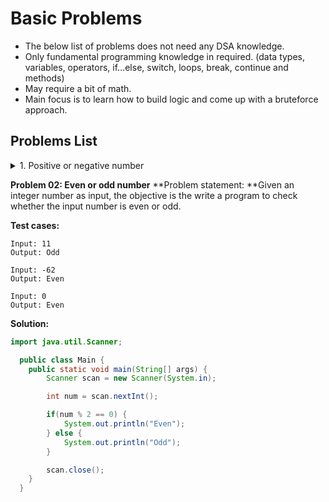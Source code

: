 # Basic Problems

- The below list of problems does not need any DSA knowledge.
- Only fundamental programming knowledge in required. (data types, variables, operators, if...else, switch, loops, break, continue and methods)
- May require a bit of math.
- Main focus is to learn how to build logic and come up with a bruteforce approach.

## Problems List

[comment]: <> (Problem 1: Positive or negative numbers)

<details>
  
  <summary>1. Positive or negative number</summary>
  
  **Problem statement:** Given an integer number as input, the objective is to write a program to check if the given number is positive or negative or zero.
  
  **Test cases**
  ```
  Input: 12
  Output: Positive

Input: -76
Output: Negative

    Input: 0
    Output: Zero
    ````

**Solution**

```java
	import java.util.Scanner;

	public class Main {

		public static void main(String[] args) {
			Scanner scan = new Scanner(System.in);

			int num = scan.nextInt();

			if(num > 0) {
				System.out.println("Positive");
			} else if(num < 0) {
				System.out.println("Negative");
			} else {
				System.out.println("Zero");
			}

			scan.close();
		}
	}
```

</details>

[comment]: <> (Problem 2: Even or odd number)
**Problem 02: Even or odd number**
**Problem statement: **Given an integer number as input, the objective is the write a program to check whether the input number is even or odd.

**Test cases:**

```
Input: 11
Output: Odd

Input: -62
Output: Even

Input: 0
Output: Even
```

**Solution:**

```java
import java.util.Scanner;

  public class Main {
  	public static void main(String[] args) {
  		Scanner scan = new Scanner(System.in);

  		int num = scan.nextInt();

  		if(num % 2 == 0) {
  			System.out.println("Even");
  		} else {
  			System.out.println("Odd");
  		}

  		scan.close();
  	}
  }
```
